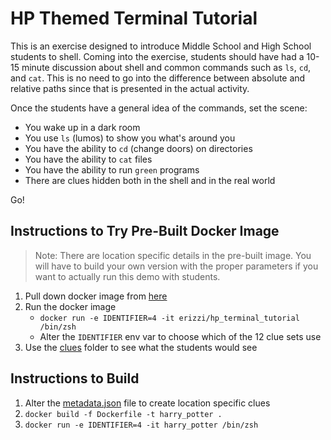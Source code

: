 # HP Themed Terminal Tutorial

This is an exercise designed to introduce Middle School and High School students
to shell. Coming into the exercise, students should have had a 10-15 minute
discussion about shell and common commands such as `ls`, `cd`, and `cat`.
This is no need to go into the difference between absolute and relative paths
since that is presented in the actual activity.

Once the students have a general idea of the commands, set the scene:
- You wake up in a dark room
- You use `ls` (lumos) to show you what's around you
- You have the ability to `cd` (change doors) on directories
- You have the ability to `cat` files
- You have the ability to run `green` programs
- There are clues hidden both in the shell and in the real world

Go!

## Instructions to Try Pre-Built Docker Image

> Note: There are location specific details in the pre-built image. You will
  have to build your own version with the proper parameters if you want to
  actually run this demo with students.

1. Pull down docker image from [here](https://hub.docker.com/r/erizzi/hp_terminal_tutorial)
2. Run the docker image
    - `docker run -e IDENTIFIER=4 -it erizzi/hp_terminal_tutorial /bin/zsh`
    - Alter the `IDENTIFIER` env var to choose which of the 12 clue sets use
3. Use the [clues](./clues) folder to see what the students would see

## Instructions to Build

1. Alter the [metadata.json](./clues/metadata.json) file to create location specific clues
2. `docker build -f Dockerfile -t harry_potter .`
3. `docker run -e IDENTIFIER=4 -it harry_potter /bin/zsh`
